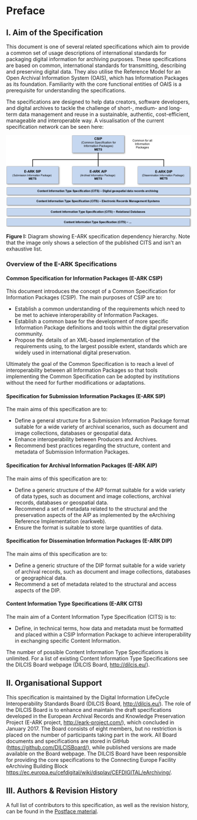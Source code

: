 # Preface
## I. Aim of the Specification
This document is one of several related specifications which aim to provide a common set of usage descriptions of international standards for packaging digital information for archiving purposes. These specifications are based on common, international standards for transmitting, describing and preserving digital data. They also utilise the Reference Model for an Open Archival Information System (OAIS), which has Information Packages as its foundation. Familiarity with the core functional entities of OAIS is a prerequisite for understanding the specifications.

The specifications are designed to help data creators, software developers, and digital archives to tackle the challenge of short-, medium- and long-term data management and reuse in a sustainable, authentic, cost-efficient, manageable and interoperable way.
A visualisation of the current specification network can be seen here:

<a name="figi-dip"></a>
![OAIS Entities](figs/fig_1_dip.png "Diagram showing E-ARK specification dependency hierarchy")

**Figure I:** Diagram showing E-ARK specification dependency hierarchy. Note that the image only shows a selection of the published CITS and isn't an exhaustive list.

### Overview of the E-ARK Specifications

#### Common Specification for Information Packages (E-ARK CSIP)
This document introduces the concept of a Common Specification for Information Packages (CSIP). The main purposes of CSIP are to:

- Establish a common understanding of the requirements which need to be met to achieve interoperability of Information Packages.
- Establish a common base for the development of more specific Information Package definitions and tools within the digital preservation community.
- Propose the details of an XML-based implementation of the requirements using, to the largest possible extent, standards which are widely used in international digital preservation.

Ultimately the goal of the Common Specification is to reach a level of interoperability between all Information Packages so that tools implementing the Common Specification can be adopted by institutions without the need for further modifications or adaptations.

#### Specification for Submission Information Packages (E-ARK SIP)
The main aims of this specification are to:

- Define a general structure for a Submission Information Package format suitable for a wide variety of archival scenarios, such as document and image collections, databases or geospatial data.
- Enhance interoperability between Producers and Archives.
- Recommend best practices regarding the structure, content and metadata of Submission Information Packages.

#### Specification for Archival Information Packages (E-ARK AIP)
The main aims of this specification are to:

- Define a generic structure of the AIP format suitable for a wide variety of data types, such as document and image collections, archival records, databases or geospatial data.
- Recommend a set of metadata related to the structural and the preservation aspects of the AIP as implemented by the eArchiving Reference Implementation (earkweb).
- Ensure the format is suitable to store large quantities of data.

#### Specification for Dissemination Information Packages (E-ARK DIP)
The main aims of this specification are to:

- Define a generic structure of the DIP format suitable for a wide variety of archival records, such as document and image collections, databases or geographical data.
- Recommend a set of metadata related to the structural and access aspects of the DIP.

#### Content Information Type Specifications (E-ARK CITS)
The main aim of a Content Information Type Specification (CITS) is to:

- Define, in technical terms, how data and metadata must be formatted and placed within a CSIP Information Package to achieve interoperability in exchanging specific Content Information.

The number of possible Content Information Type Specifications is unlimited. For a list of existing Content Information Type Specifications see the DILCIS Board webpage (DILCIS Board, <http://dilcis.eu/>).

## II. Organisational Support
This specification is maintained by the Digital Information LifeCycle Interoperability Standards Board (DILCIS Board, <http://dilcis.eu/>). The role of the DILCIS Board is to enhance and maintain the draft specifications developed in the European Archival Records and Knowledge Preservation Project (E-ARK project, <http://eark-project.com/>), which concluded in January 2017. The Board consists of eight members, but no restriction is placed on the number of participants taking part in the work. All Board documents and specifications are stored in GitHub (<https://github.com/DILCISBoard/>), while published versions are made available on the Board webpage. The DILCIS Board have been responsible for providing the core specifications to the Connecting Europe Facility eArchiving Building Block <https://ec.europa.eu/cefdigital/wiki/display/CEFDIGITAL/eArchiving/>.

## III. Authors & Revision History
A full list of contributors to this specification, as well as the revision history, can be found in the [Postface material](#postface).
